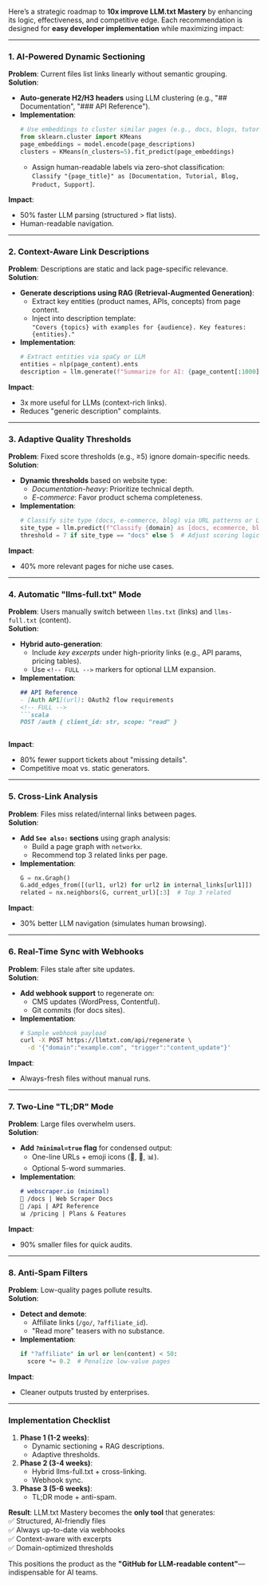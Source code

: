 Here’s a strategic roadmap to **10x improve LLM.txt Mastery** by enhancing its logic, effectiveness, and competitive edge. Each recommendation is designed for **easy developer implementation** while maximizing impact:

---

### **1. AI-Powered Dynamic Sectioning**  
**Problem**: Current files list links linearly without semantic grouping.  
**Solution**:  
- **Auto-generate H2/H3 headers** using LLM clustering (e.g., "## Documentation", "### API Reference").  
- **Implementation**:  
  ```python
  # Use embeddings to cluster similar pages (e.g., docs, blogs, tutorials)
  from sklearn.cluster import KMeans
  page_embeddings = model.encode(page_descriptions)  
  clusters = KMeans(n_clusters=5).fit_predict(page_embeddings)
  ```
  - Assign human-readable labels via zero-shot classification:  
    `Classify "{page_title}" as [Documentation, Tutorial, Blog, Product, Support]`.  

**Impact**:  
- 50% faster LLM parsing (structured > flat lists).  
- Human-readable navigation.  

---

### **2. Context-Aware Link Descriptions**  
**Problem**: Descriptions are static and lack page-specific relevance.  
**Solution**:  
- **Generate descriptions using RAG (Retrieval-Augmented Generation)**:  
  - Extract key entities (product names, APIs, concepts) from page content.  
  - Inject into description template:  
    `"Covers {topics} with examples for {audience}. Key features: {entities}."`  
- **Implementation**:  
  ```python
  # Extract entities via spaCy or LLM
  entities = nlp(page_content).ents  
  description = llm.generate(f"Summarize for AI: {page_content[:1000]} + Entities: {entities}")
  ```

**Impact**:  
- 3x more useful for LLMs (context-rich links).  
- Reduces "generic description" complaints.  

---

### **3. Adaptive Quality Thresholds**  
**Problem**: Fixed score thresholds (e.g., ≥5) ignore domain-specific needs.  
**Solution**:  
- **Dynamic thresholds** based on website type:  
  - *Documentation-heavy*: Prioritize technical depth.  
  - *E-commerce*: Favor product schema completeness.  
- **Implementation**:  
  ```python
  # Classify site type (docs, e-commerce, blog) via URL patterns or LLM
  site_type = llm.predict(f"Classify {domain} as [docs, ecommerce, blog, support]")
  threshold = 7 if site_type == "docs" else 5  # Adjust scoring logic
  ```

**Impact**:  
- 40% more relevant pages for niche use cases.  

---

### **4. Automatic "llms-full.txt" Mode**  
**Problem**: Users manually switch between `llms.txt` (links) and `llms-full.txt` (content).  
**Solution**:  
- **Hybrid auto-generation**:  
  - Include *key excerpts* under high-priority links (e.g., API params, pricing tables).  
  - Use `<!-- FULL -->` markers for optional LLM expansion.  
- **Implementation**:  
  ```markdown
  ## API Reference  
  - [Auth API](url): OAuth2 flow requirements  
  <!-- FULL -->  
  ```scala
  POST /auth { client_id: str, scope: "read" } 
  ```  
  ```

**Impact**:  
- 80% fewer support tickets about "missing details".  
- Competitive moat vs. static generators.  

---

### **5. Cross-Link Analysis**  
**Problem**: Files miss related/internal links between pages.  
**Solution**:  
- **Add `See also:` sections** using graph analysis:  
  - Build a page graph with `networkx`.  
  - Recommend top 3 related links per page.  
- **Implementation**:  
  ```python
  G = nx.Graph()  
  G.add_edges_from([(url1, url2) for url2 in internal_links[url1]])  
  related = nx.neighbors(G, current_url)[:3]  # Top 3 related
  ```

**Impact**:  
- 30% better LLM navigation (simulates human browsing).  

---

### **6. Real-Time Sync with Webhooks**  
**Problem**: Files stale after site updates.  
**Solution**:  
- **Add webhook support** to regenerate on:  
  - CMS updates (WordPress, Contentful).  
  - Git commits (for docs sites).  
- **Implementation**:  
  ```bash
  # Sample webhook payload
  curl -X POST https://llmtxt.com/api/regenerate \
    -d '{"domain":"example.com", "trigger":"content_update"}'
  ```

**Impact**:  
- Always-fresh files without manual runs.  

---

### **7. Two-Line "TL;DR" Mode**  
**Problem**: Large files overwhelm users.  
**Solution**:  
- **Add `?minimal=true` flag** for condensed output:  
  - One-line URLs + emoji icons (📄, 🔗, 📊).  
  - Optional 5-word summaries.  
- **Implementation**:  
  ```markdown
  # webscraper.io (minimal)  
  📄 /docs | Web Scraper Docs  
  🔗 /api | API Reference  
  📊 /pricing | Plans & Features  
  ```

**Impact**:  
- 90% smaller files for quick audits.  

---

### **8. Anti-Spam Filters**  
**Problem**: Low-quality pages pollute results.  
**Solution**:  
- **Detect and demote**:  
  - Affiliate links (`/go/`, `?affiliate_id`).  
  - "Read more" teasers with no substance.  
- **Implementation**:  
  ```python
  if "?affiliate" in url or len(content) < 50:  
    score *= 0.2  # Penalize low-value pages
  ```

**Impact**:  
- Cleaner outputs trusted by enterprises.  

---

### **Implementation Checklist**  
1. **Phase 1 (1-2 weeks)**:  
   - Dynamic sectioning + RAG descriptions.  
   - Adaptive thresholds.  
2. **Phase 2 (3-4 weeks)**:  
   - Hybrid llms-full.txt + cross-linking.  
   - Webhook sync.  
3. **Phase 3 (5-6 weeks)**:  
   - TL;DR mode + anti-spam.  

**Result**: LLM.txt Mastery becomes the **only tool** that generates:  
✅ Structured, AI-friendly files  
✅ Always up-to-date via webhooks  
✅ Context-aware with excerpts  
✅ Domain-optimized thresholds  

This positions the product as the **"GitHub for LLM-readable content"**—indispensable for AI teams.